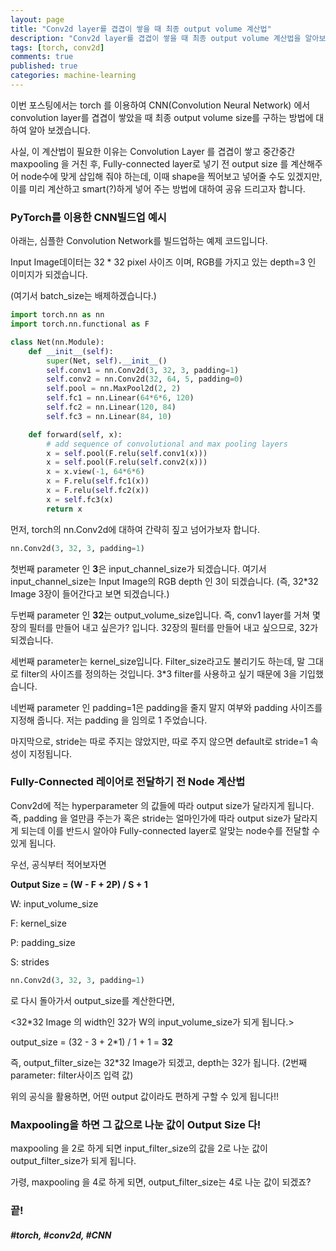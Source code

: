 ```yaml
---
layout: page
title: "Conv2d layer를 겹겹이 쌓을 때 최종 output volume 계산법"
description: "Conv2d layer를 겹겹이 쌓을 때 최종 output volume 계산법을 알아보겠습니다."
tags: [torch, conv2d]
comments: true
published: true
categories: machine-learning
---
```


이번 포스팅에서는 torch 를 이용하여 CNN(Convolution Neural Network) 에서 convolution layer를 겹겹이 쌓았을 때 최종 output volume size를 구하는 방법에 대하여 알아 보겠습니다.



사실, 이 계산법이 필요한 이유는 Convolution Layer 를 겹겹이 쌓고 중간중간 maxpooling 을 거친 후, Fully-connected layer로 넣기 전 output size 를 계산해주어 node수에 맞게 삽입해 줘야 하는데, 이때 shape을 찍어보고 넣어줄 수도 있겠지만, 이를 미리 계산하고 smart(?)하게 넣어 주는 방법에 대하여 공유 드리고자 합니다.



### PyTorch를 이용한 CNN빌드업 예시

아래는, 심플한 Convolution Network를 빌드업하는 예제 코드입니다.

Input Image데이터는 32 * 32 pixel 사이즈 이며, RGB를 가지고 있는 depth=3 인 이미지가 되겠습니다.

(여기서 batch_size는 배제하겠습니다.)

```python
import torch.nn as nn
import torch.nn.functional as F

class Net(nn.Module):
    def __init__(self):
        super(Net, self).__init__()
        self.conv1 = nn.Conv2d(3, 32, 3, padding=1)
        self.conv2 = nn.Conv2d(32, 64, 5, padding=0)
        self.pool = nn.MaxPool2d(2, 2)
        self.fc1 = nn.Linear(64*6*6, 120)
        self.fc2 = nn.Linear(120, 84)
        self.fc3 = nn.Linear(84, 10)

    def forward(self, x):
        # add sequence of convolutional and max pooling layers
        x = self.pool(F.relu(self.conv1(x)))
        x = self.pool(F.relu(self.conv2(x)))
        x = x.view(-1, 64*6*6)
        x = F.relu(self.fc1(x))
        x = F.relu(self.fc2(x))
        x = self.fc3(x)
        return x
```



먼저, torch의 nn.Conv2d에 대하여 간략히 짚고 넘어가보자 합니다.

```python
nn.Conv2d(3, 32, 3, padding=1)
```



첫번째 parameter 인 **3**은 input_channel_size가 되겠습니다. 여기서 input_channel_size는 Input Image의 RGB depth 인 3이 되겠습니다. (즉, 32*32 Image 3장이 들어간다고 보면 되겠습니다.)



두번째 parameter 인 **32**는 output_volume_size입니다. 즉, conv1 layer를 거쳐 몇장의 필터를 만들어 내고 싶은가? 입니다. 32장의 필터를 만들어 내고 싶으므로, 32가 되겠습니다.



세번째 parameter는 kernel_size입니다. Filter_size라고도 불리기도 하는데, 말 그대로 filter의 사이즈를 정의하는 것입니다. 3*3 filter를 사용하고 싶기 때문에 3을 기입했습니다. 



네번째 parameter 인 padding=1은 padding을 줄지 말지 여부와 padding 사이즈를 지정해 줍니다. 저는 padding 을 임의로 1 주었습니다.



마지막으로, stride는 따로 주지는 않았지만, 따로 주지 않으면 default로 stride=1 속성이 지정됩니다.



### Fully-Connected 레이어로 전달하기 전 Node 계산법

Conv2d에 적는 hyperparameter 의 값들에 따라 output size가 달라지게 됩니다. 즉, padding 을 얼만큼 주는가 혹은 stride는 얼마인가에 따라 output size가 달라지게 되는데 이를 반드시 알아야 Fully-connected layer로 알맞는 node수를 전달할 수 있게 됩니다.



우선, 공식부터 적어보자면

**Output Size = (W - F + 2P) / S + 1**



W: input_volume_size

F: kernel_size

P: padding_size

S: strides



```python
nn.Conv2d(3, 32, 3, padding=1)
```

로 다시 돌아가서 output_size를 계산한다면,

<32*32 Image 의 width인 32가 W의 input_volume_size가 되게 됩니다.>

output_size = (32 - 3 + 2*1) / 1 + 1 = **32**



즉, output_filter_size는 32*32 Image가 되겠고, depth는 32가 됩니다. (2번째 parameter: filter사이즈 입력 값)

위의 공식을 활용하면, 어떤 output 값이라도 편하게 구할 수 있게 됩니다!!



### Maxpooling을 하면 그 값으로 나눈 값이 Output Size 다!



maxpooling 을 2로 하게 되면 input_filter_size의 값을 2로 나눈 값이 output_filter_size가 되게 됩니다.

가령, maxpooling 을 4로 하게 되면, output_filter_size는 4로 나눈 값이 되겠죠?



### 끝!



##### #torch, #conv2d, #CNN